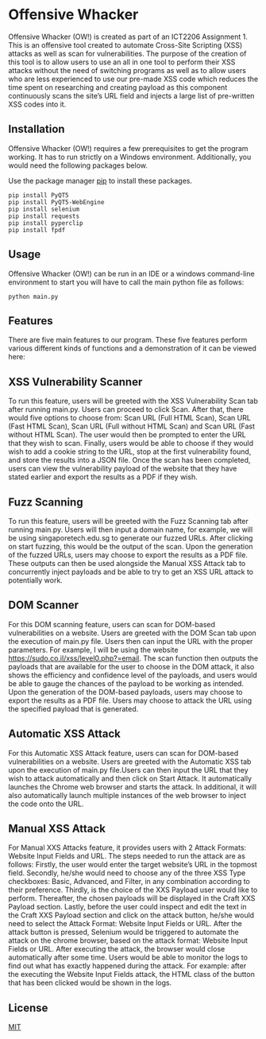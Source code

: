 # Offensive Whacker

Offensive Whacker (OW!) is created as part of an ICT2206 Assignment 1. This is an offensive tool created to automate Cross-Site Scripting (XSS) attacks as well as scan for vulnerabilities. The purpose of the creation of this tool is to allow users to use an all in one tool to perform their XSS attacks without the need of switching programs as well as to allow users who are less experienced to use our pre-made XSS code which reduces the time spent on researching and creating payload as this component continuously scans the site’s URL field and injects a large list of pre-written XSS codes into it.

## Installation

Offensive Whacker (OW!) requires a few prerequisites to get the program working. It has to run strictly on a Windows environment. Additionally, you would need the following packages below.

Use the package manager [pip](https://pip.pypa.io/en/stable/) to install these packages.

```shell
pip install PyQT5
pip install PyQT5-WebEngine
pip install selenium
pip install requests
pip install pyperclip
pip install fpdf
```
## Usage

Offensive Whacker (OW!) can be run in an IDE or a windows command-line environment to start you will have to call the main python file as follows:

```shell
python main.py
```

## Features

There are five main features to our program. These five features perform various different kinds of functions and a demonstration of it can be viewed here:

## XSS Vulnerability Scanner

To run this feature, users will be greeted with the XSS Vulnerability Scan tab after running main.py. Users can proceed to click Scan. After that, there would five options to choose from: Scan URL (Full HTML Scan), Scan URL (Fast HTML Scan), Scan URL (Full without HTML Scan) and Scan URL (Fast without HTML Scan). The user would then be prompted to enter the URL that they wish to scan. Finally, users would be able to choose if they would wish to add a cookie string to the URL, stop at the first vulnerability found, and store the results into a JSON file. Once the scan has been completed, users can view the vulnerability payload of the website that they have stated earlier and export the results as a PDF if they wish. 

## Fuzz Scanning

To run this feature, users will be greeted with the Fuzz Scanning tab after running main.py. Users will then input a domain name, for example, we will be using singaporetech.edu.sg to generate our fuzzed URLs. After clicking on start fuzzing, this would be the output of the scan. Upon the generation of the fuzzed URLs, users may choose to export the results as a PDF file. These outputs can then be used alongside the Manual XSS Attack tab to concurrently inject payloads and be able to try to get an XSS URL attack to potentially work.

## DOM Scanner

For this DOM scanning feature, users can scan for DOM-based vulnerabilities on a website. Users are greeted with the DOM Scan tab upon the execution of main.py file. 
Users then can input the URL with the proper parameters. For example, I will be using the website https://sudo.co.il/xss/level0.php?=email. The scan function then outputs the payloads that are available for the user to choose in the DOM attack, it also shows the efficiency and confidence level of the payloads, and users would be able to gauge the chances of the payload to be working as intended. Upon the generation of the DOM-based payloads, users may choose to export the results as a PDF file. Users may choose to attack the URL using the specified payload that is generated. 

## Automatic XSS Attack

For this Automatic XSS Attack feature, users can scan for DOM-based vulnerabilities on a website. Users are greeted with the Automatic XSS tab upon the execution of main.py file.Users can then input the URL that they wish to attack automatically and then click on Start Attack. It automatically launches the Chrome web browser and starts the attack. In additional, it will also automatically launch multiple instances of the web browser to inject the code onto the URL.

## Manual XSS Attack 

For Manual XXS Attacks feature, it provides users with 2 Attack Formats: Website Input Fields and URL. The steps needed to run the attack are as follows: Firstly, the user would enter the target website’s URL in the topmost field. Secondly, he/she would need to choose any of the three XSS Type checkboxes: Basic, Advanced, and Filter, in any combination according to their preference. Thirdly, is the choice of the XXS Payload user would like to perform. Thereafter, the chosen payloads will be displayed in the Craft XXS Payload section. Lastly, before the user could inspect and edit the text in the Craft XXS Payload section and click on the attack button, he/she would need to select the Attack Format: Website Input Fields or URL. After the attack button is pressed, Selenium would be triggered to automate the attack on the chrome browser, based on the attack format: Website Input Fields or URL. After executing the attack, the browser would close automatically after some time. Users would be able to monitor the logs to find out what has exactly happened during the attack. For example: after the executing the Website Input Fields attack, the HTML class of the button that has been clicked would be shown in the logs. 

## License
[MIT](https://choosealicense.com/licenses/mit/)
